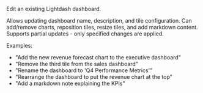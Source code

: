 Edit an existing Lightdash dashboard.

Allows updating dashboard name, description, and tile configuration.
Can add/remove charts, reposition tiles, resize tiles, and add markdown content.
Supports partial updates - only specified changes are applied.

Examples:
- "Add the new revenue forecast chart to the executive dashboard"
- "Remove the third tile from the sales dashboard"
- "Rename the dashboard to 'Q4 Performance Metrics'"
- "Rearrange the dashboard to put the revenue chart at the top"
- "Add a markdown note explaining the KPIs"